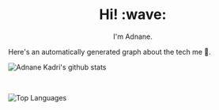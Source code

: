 <h1 align='center'> Hi! :wave:</h1>
<p align='center'>
I'm Adnane.
</p>


Here's an automatically generated graph about the tech me 👱.

![Adnane Kadri's github stats](https://github-readme-stats.vercel.app/api?username=adnane-ka&count_private=true&show_icons=true)

<br>

![Top Languages](https://github-readme-stats.vercel.app/api/top-langs/?username=adnane-ka&layout=compact)
